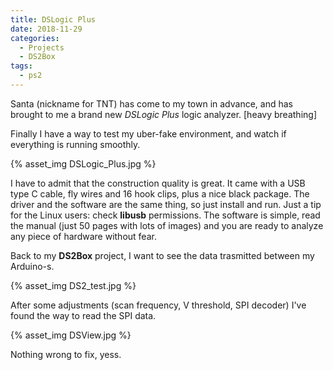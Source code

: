 ```yaml
---
title: DSLogic Plus
date: 2018-11-29
categories:
  - Projects
  - DS2Box
tags:
  - ps2
---
```


Santa (nickname for TNT) has come to my town in advance, and has brought to me a brand new _DSLogic Plus_ logic analyzer. [heavy breathing]

<!-- more -->

Finally I have a way to test my uber-fake environment, and watch if everything is running smoothly.

{% asset_img DSLogic_Plus.jpg %}

I have to admit that the construction quality is great. It came with a USB type C cable, fly wires and 16 hook clips, plus a nice black package. The driver and the software are the same thing, so just install and run. Just a tip for the Linux users: check **libusb** permissions. The software is simple, read the manual (just 50 pages with lots of images) and you are ready to analyze any piece of hardware without fear.

Back to my **DS2Box** project, I want to see the data trasmitted between my Arduino-s.

{% asset_img DS2_test.jpg %}

After some adjustments (scan frequency, V threshold, SPI decoder) I've found the way to read the SPI data.

{% asset_img DSView.jpg %}

Nothing wrong to fix, yess.
